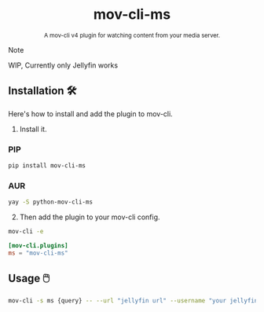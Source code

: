<div align="center">

  # mov-cli-ms
  <sub>A mov-cli v4 plugin for watching content from your media server.</sub>

</div>

> [!NOTE]
> WIP, Currently only Jellyfin works

## Installation 🛠️
Here's how to install and add the plugin to mov-cli.

1. Install it.
### PIP
```sh
pip install mov-cli-ms
```

### AUR
```sh
yay -S python-mov-cli-ms
```

2. Then add the plugin to your mov-cli config.
```sh
mov-cli -e
```
```toml
[mov-cli.plugins]
ms = "mov-cli-ms"
```

## Usage 🖱️
```sh
mov-cli -s ms {query} -- --url "jellyfin url" --username "your jellyfin username" --password "your jellyfin password"
```
